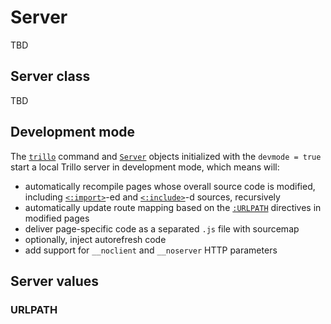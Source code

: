 # Server

TBD

## Server class

TBD

## Development mode

The [`trillo`](https://trillojs.dev/docs/reference/cli) command and [`Server`](https://trillojs.dev/docs/reference/server#server-class) objects initialized with the `devmode = true` start a local Trillo server in development mode, which means will:

* automatically recompile pages whose overall source code is modified, including [`<:import>`](https://trillojs.dev/docs/reference/preprocessor#import)-ed and [`<:include>`](https://trillojs.dev/docs/reference/preprocessor#include)-d sources, recursively
* automatically update route mapping based on the [`:URLPATH`](https://trillojs.dev/docs/reference/server#urlpath) directives in modified pages
* deliver page-specific code as a separated `.js` file with sourcemap
* optionally, inject autorefresh code
* add support for `__noclient` and `__noserver` HTTP parameters

## Server values

### URLPATH
